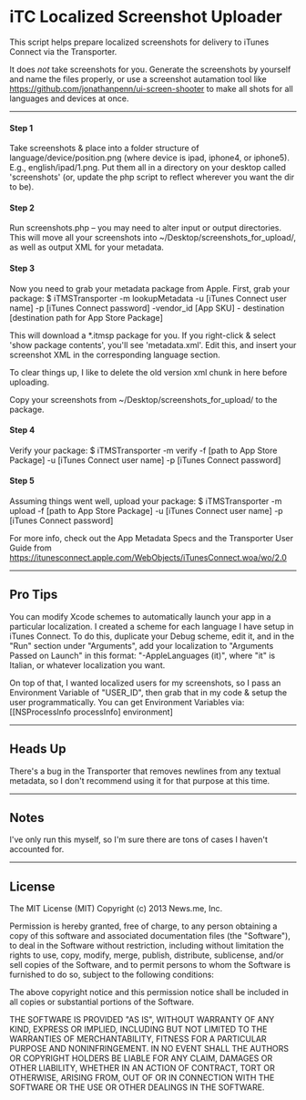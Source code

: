 iTC Localized Screenshot Uploader
=================================

This script helps prepare localized screenshots for delivery to iTunes Connect via the Transporter.

It does *not* take screenshots for you. Generate the screenshots by yourself and name the files properly, or use a screenshot autamation tool like https://github.com/jonathanpenn/ui-screen-shooter to make all shots for all languages and devices at once.

***

#### Step 1
Take screenshots & place into a folder structure of language/device/position.png (where device is ipad, iphone4, or iphone5). E.g., english/ipad/1.png. Put them all in a directory on your desktop called 'screenshots' (or, update the php script to reflect wherever you want the dir to be).

#### Step 2
Run screenshots.php – you may need to alter input or output directories.  This will move all your screenshots into ~/Desktop/screenshots_for_upload/, as well as output XML for your metadata.

#### Step 3
Now you need to grab your metadata package from Apple.  First, grab your package:
$ iTMSTransporter -m lookupMetadata -u [iTunes Connect user
name] -p [iTunes Connect password] -vendor_id [App SKU] -
destination [destination path for App Store Package]

This will download a *.itmsp package for you. If you right-click & select 'show package contents', you'll see 'metadata.xml'. Edit this, and insert your screenshot XML in the corresponding language section.

To clear things up, I like to delete the old version xml chunk in here before uploading. 

Copy your screenshots from ~/Desktop/screenshots_for_upload/ to the package. 

#### Step 4
Verify your package:
$ iTMSTransporter -m verify -f [path to App Store Package] -u
[iTunes Connect user name] -p [iTunes Connect password]

#### Step 5
Assuming things went well, upload your package:
$ iTMSTransporter -m upload -f [path to App Store Package] -u
[iTunes Connect user name] -p [iTunes Connect password]


For more info, check out the App Metadata Specs and the Transporter User Guide from https://itunesconnect.apple.com/WebObjects/iTunesConnect.woa/wo/2.0

***

## Pro Tips
You can modify Xcode schemes to automatically launch your app in a particular localization. I created a scheme for each language I have setup in iTunes Connect. To do this, duplicate your Debug scheme, edit it, and in the "Run" section under "Arguments", add your localization to "Arguments Passed on Launch" in this format: "-AppleLanguages (it)", where "it" is Italian, or whatever localization you want.

On top of that, I wanted localized users for my screenshots, so I pass an Environment Variable of "USER_ID", then grab that in my code & setup the user programmatically. You can get Environment Variables via:
[[NSProcessInfo processInfo] environment]

***

## Heads Up
There's a bug in the Transporter that removes newlines from any textual metadata, so I don't recommend using it for that purpose at this time.

***

## Notes
I've only run this myself, so I'm sure there are tons of cases I haven't accounted for.

***

## License
The MIT License (MIT)
Copyright (c) 2013 News.me, Inc.
 
Permission is hereby granted, free of charge, to any person obtaining a copy of this software and associated documentation files (the "Software"), to deal in the Software without restriction, including without limitation the rights to use, copy, modify, merge, publish, distribute, sublicense, and/or sell copies of the Software, and to permit persons to whom the Software is furnished to do so, subject to the following conditions:
 
The above copyright notice and this permission notice shall be included in all copies or substantial portions of the Software.
 
THE SOFTWARE IS PROVIDED "AS IS", WITHOUT WARRANTY OF ANY KIND, EXPRESS OR IMPLIED, INCLUDING BUT NOT LIMITED TO THE WARRANTIES OF MERCHANTABILITY, FITNESS FOR A PARTICULAR PURPOSE AND NONINFRINGEMENT. IN NO EVENT SHALL THE AUTHORS OR COPYRIGHT HOLDERS BE LIABLE FOR ANY CLAIM, DAMAGES OR OTHER LIABILITY, WHETHER IN AN ACTION OF CONTRACT, TORT OR OTHERWISE, ARISING FROM, OUT OF OR IN CONNECTION WITH THE SOFTWARE OR THE USE OR OTHER DEALINGS IN THE SOFTWARE.
